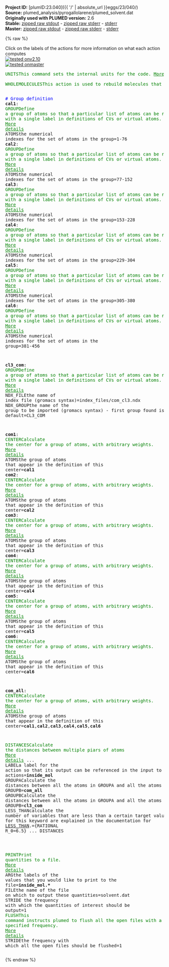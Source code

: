 **Project ID:** [plumID:23.040]({{ '/' | absolute_url }}eggs/23/040/)  
**Source:** plumed_analysis/pyrogallolarene/plumed_solvent.dat  
**Originally used with PLUMED version:** 2.6  
**Stable:** [zipped raw stdout](plumed_solvent.dat.plumed.stdout.txt.zip) - [zipped raw stderr](plumed_solvent.dat.plumed.stderr.txt.zip) - [stderr](plumed_solvent.dat.plumed.stderr)  
**Master:** [zipped raw stdout](plumed_solvent.dat.plumed_master.stdout.txt.zip) - [zipped raw stderr](plumed_solvent.dat.plumed_master.stderr.txt.zip) - [stderr](plumed_solvent.dat.plumed_master.stderr)  

{% raw %}
<div class="plumedpreheader">
<div class="headerInfo" id="value_details_data/plumed_analysis/pyrogallolarene/plumed_solvent.dat"> Click on the labels of the actions for more information on what each action computes </div>
<div class="containerBadge">
<div class="headerBadge"><a href="plumed_solvent.dat.plumed.stderr"><img src="https://img.shields.io/badge/v2.10-passing-green.svg" alt="tested onv2.10" /></a></div>
<div class="headerBadge"><a href="plumed_solvent.dat.plumed_master.stderr"><img src="https://img.shields.io/badge/master-passing-green.svg" alt="tested onmaster" /></a></div>
</div>
</div>
<pre class="plumedlisting">
<span class="plumedtooltip" style="color:green">UNITS<span class="right">This command sets the internal units for the code. <a href="https://www.plumed.org/doc-master/user-doc/html/UNITS" style="color:green">More details</a><i></i></span></span> <span class="plumedtooltip">LENGTH<span class="right">the units of lengths<i></i></span></span>=A <span class="plumedtooltip">TIME<span class="right">the units of time<i></i></span></span>=1  <span style="color:blue" class="comment">#Amstroeng, hartree, fs</span>
<br/><span style="display:none;" id="data/plumed_analysis/pyrogallolarene/plumed_solvent.dat">The UNITS action with label <b></b> calculates something</span><span class="plumedtooltip" style="color:green">WHOLEMOLECULES<span class="right">This action is used to rebuild molecules that can become split by the periodic boundary conditions. <a href="https://www.plumed.org/doc-master/user-doc/html/WHOLEMOLECULES" style="color:green">More details</a><i></i></span></span> <span class="plumedtooltip">ENTITY0<span class="right">the atoms that make up a molecule that you wish to align<i></i></span></span>=1-76 <span class="plumedtooltip">ENTITY1<span class="right">the atoms that make up a molecule that you wish to align<i></i></span></span>=77-152 <span class="plumedtooltip">ENTITY2<span class="right">the atoms that make up a molecule that you wish to align<i></i></span></span>=153-228 <span class="plumedtooltip">ENTITY3<span class="right">the atoms that make up a molecule that you wish to align<i></i></span></span>=229-304 <span class="plumedtooltip">ENTITY4<span class="right">the atoms that make up a molecule that you wish to align<i></i></span></span>=305-380 <span class="plumedtooltip">ENTITY5<span class="right">the atoms that make up a molecule that you wish to align<i></i></span></span>=381-456 

<span style="color:blue" class="comment"># Group definition</span>
<b name="data/plumed_analysis/pyrogallolarene/plumed_solvent.datcal1" onclick='showPath("data/plumed_analysis/pyrogallolarene/plumed_solvent.dat","data/plumed_analysis/pyrogallolarene/plumed_solvent.datcal1","data/plumed_analysis/pyrogallolarene/plumed_solvent.datcal1","brown")'>cal1</b>: <span class="plumedtooltip" style="color:green">GROUP<span class="right">Define a group of atoms so that a particular list of atoms can be referenced with a single label in definitions of CVs or virtual atoms. <a href="https://www.plumed.org/doc-master/user-doc/html/GROUP" style="color:green">More details</a><i></i></span></span> <span class="plumedtooltip">ATOMS<span class="right">the numerical indexes for the set of atoms in the group<i></i></span></span>=1-76
<span style="display:none;" id="data/plumed_analysis/pyrogallolarene/plumed_solvent.datcal1">The GROUP action with label <b>cal1</b> calculates something</span><b name="data/plumed_analysis/pyrogallolarene/plumed_solvent.datcal2" onclick='showPath("data/plumed_analysis/pyrogallolarene/plumed_solvent.dat","data/plumed_analysis/pyrogallolarene/plumed_solvent.datcal2","data/plumed_analysis/pyrogallolarene/plumed_solvent.datcal2","brown")'>cal2</b>: <span class="plumedtooltip" style="color:green">GROUP<span class="right">Define a group of atoms so that a particular list of atoms can be referenced with a single label in definitions of CVs or virtual atoms. <a href="https://www.plumed.org/doc-master/user-doc/html/GROUP" style="color:green">More details</a><i></i></span></span> <span class="plumedtooltip">ATOMS<span class="right">the numerical indexes for the set of atoms in the group<i></i></span></span>=77-152
<span style="display:none;" id="data/plumed_analysis/pyrogallolarene/plumed_solvent.datcal2">The GROUP action with label <b>cal2</b> calculates something</span><b name="data/plumed_analysis/pyrogallolarene/plumed_solvent.datcal3" onclick='showPath("data/plumed_analysis/pyrogallolarene/plumed_solvent.dat","data/plumed_analysis/pyrogallolarene/plumed_solvent.datcal3","data/plumed_analysis/pyrogallolarene/plumed_solvent.datcal3","brown")'>cal3</b>: <span class="plumedtooltip" style="color:green">GROUP<span class="right">Define a group of atoms so that a particular list of atoms can be referenced with a single label in definitions of CVs or virtual atoms. <a href="https://www.plumed.org/doc-master/user-doc/html/GROUP" style="color:green">More details</a><i></i></span></span> <span class="plumedtooltip">ATOMS<span class="right">the numerical indexes for the set of atoms in the group<i></i></span></span>=153-228
<span style="display:none;" id="data/plumed_analysis/pyrogallolarene/plumed_solvent.datcal3">The GROUP action with label <b>cal3</b> calculates something</span><b name="data/plumed_analysis/pyrogallolarene/plumed_solvent.datcal4" onclick='showPath("data/plumed_analysis/pyrogallolarene/plumed_solvent.dat","data/plumed_analysis/pyrogallolarene/plumed_solvent.datcal4","data/plumed_analysis/pyrogallolarene/plumed_solvent.datcal4","brown")'>cal4</b>: <span class="plumedtooltip" style="color:green">GROUP<span class="right">Define a group of atoms so that a particular list of atoms can be referenced with a single label in definitions of CVs or virtual atoms. <a href="https://www.plumed.org/doc-master/user-doc/html/GROUP" style="color:green">More details</a><i></i></span></span> <span class="plumedtooltip">ATOMS<span class="right">the numerical indexes for the set of atoms in the group<i></i></span></span>=229-304
<span style="display:none;" id="data/plumed_analysis/pyrogallolarene/plumed_solvent.datcal4">The GROUP action with label <b>cal4</b> calculates something</span><b name="data/plumed_analysis/pyrogallolarene/plumed_solvent.datcal5" onclick='showPath("data/plumed_analysis/pyrogallolarene/plumed_solvent.dat","data/plumed_analysis/pyrogallolarene/plumed_solvent.datcal5","data/plumed_analysis/pyrogallolarene/plumed_solvent.datcal5","brown")'>cal5</b>: <span class="plumedtooltip" style="color:green">GROUP<span class="right">Define a group of atoms so that a particular list of atoms can be referenced with a single label in definitions of CVs or virtual atoms. <a href="https://www.plumed.org/doc-master/user-doc/html/GROUP" style="color:green">More details</a><i></i></span></span> <span class="plumedtooltip">ATOMS<span class="right">the numerical indexes for the set of atoms in the group<i></i></span></span>=305-380
<span style="display:none;" id="data/plumed_analysis/pyrogallolarene/plumed_solvent.datcal5">The GROUP action with label <b>cal5</b> calculates something</span><b name="data/plumed_analysis/pyrogallolarene/plumed_solvent.datcal6" onclick='showPath("data/plumed_analysis/pyrogallolarene/plumed_solvent.dat","data/plumed_analysis/pyrogallolarene/plumed_solvent.datcal6","data/plumed_analysis/pyrogallolarene/plumed_solvent.datcal6","brown")'>cal6</b>: <span class="plumedtooltip" style="color:green">GROUP<span class="right">Define a group of atoms so that a particular list of atoms can be referenced with a single label in definitions of CVs or virtual atoms. <a href="https://www.plumed.org/doc-master/user-doc/html/GROUP" style="color:green">More details</a><i></i></span></span> <span class="plumedtooltip">ATOMS<span class="right">the numerical indexes for the set of atoms in the group<i></i></span></span>=381-456

<span style="display:none;" id="data/plumed_analysis/pyrogallolarene/plumed_solvent.datcal6">The GROUP action with label <b>cal6</b> calculates something</span><b name="data/plumed_analysis/pyrogallolarene/plumed_solvent.datcl3_com" onclick='showPath("data/plumed_analysis/pyrogallolarene/plumed_solvent.dat","data/plumed_analysis/pyrogallolarene/plumed_solvent.datcl3_com","data/plumed_analysis/pyrogallolarene/plumed_solvent.datcl3_com","brown")'>cl3_com</b>: <span class="plumedtooltip" style="color:green">GROUP<span class="right">Define a group of atoms so that a particular list of atoms can be referenced with a single label in definitions of CVs or virtual atoms. <a href="https://www.plumed.org/doc-master/user-doc/html/GROUP" style="color:green">More details</a><i></i></span></span> <span class="plumedtooltip">NDX_FILE<span class="right">the name of index file (gromacs syntax)<i></i></span></span>=index_files/com_cl3.ndx <span class="plumedtooltip">NDX_GROUP<span class="right">the name of the group to be imported (gromacs syntax) - first group found is used by default<i></i></span></span>=CL3_COM

<span style="display:none;" id="data/plumed_analysis/pyrogallolarene/plumed_solvent.datcl3_com">The GROUP action with label <b>cl3_com</b> calculates something</span><b name="data/plumed_analysis/pyrogallolarene/plumed_solvent.datcom1" onclick='showPath("data/plumed_analysis/pyrogallolarene/plumed_solvent.dat","data/plumed_analysis/pyrogallolarene/plumed_solvent.datcom1","data/plumed_analysis/pyrogallolarene/plumed_solvent.datcom1","brown")'>com1</b>: <span class="plumedtooltip" style="color:green">CENTER<span class="right">Calculate the center for a group of atoms, with arbitrary weights. <a href="https://www.plumed.org/doc-master/user-doc/html/CENTER" style="color:green">More details</a><i></i></span></span> <span class="plumedtooltip">ATOMS<span class="right">the group of atoms that appear in the definition of this center<i></i></span></span>=<b name="data/plumed_analysis/pyrogallolarene/plumed_solvent.datcal1">cal1</b>
<span style="display:none;" id="data/plumed_analysis/pyrogallolarene/plumed_solvent.datcom1">The CENTER action with label <b>com1</b> calculates the following quantities:<table  align="center" frame="void" width="95%" cellpadding="5%"><tr><td width="5%"><b> Quantity </b>  </td><td><b> Description </b> </td></tr><tr><td width="5%">com1.value</td><td>the position of the center of mass</td></tr></table></span><b name="data/plumed_analysis/pyrogallolarene/plumed_solvent.datcom2" onclick='showPath("data/plumed_analysis/pyrogallolarene/plumed_solvent.dat","data/plumed_analysis/pyrogallolarene/plumed_solvent.datcom2","data/plumed_analysis/pyrogallolarene/plumed_solvent.datcom2","brown")'>com2</b>: <span class="plumedtooltip" style="color:green">CENTER<span class="right">Calculate the center for a group of atoms, with arbitrary weights. <a href="https://www.plumed.org/doc-master/user-doc/html/CENTER" style="color:green">More details</a><i></i></span></span> <span class="plumedtooltip">ATOMS<span class="right">the group of atoms that appear in the definition of this center<i></i></span></span>=<b name="data/plumed_analysis/pyrogallolarene/plumed_solvent.datcal2">cal2</b>
<span style="display:none;" id="data/plumed_analysis/pyrogallolarene/plumed_solvent.datcom2">The CENTER action with label <b>com2</b> calculates the following quantities:<table  align="center" frame="void" width="95%" cellpadding="5%"><tr><td width="5%"><b> Quantity </b>  </td><td><b> Description </b> </td></tr><tr><td width="5%">com2.value</td><td>the position of the center of mass</td></tr></table></span><b name="data/plumed_analysis/pyrogallolarene/plumed_solvent.datcom3" onclick='showPath("data/plumed_analysis/pyrogallolarene/plumed_solvent.dat","data/plumed_analysis/pyrogallolarene/plumed_solvent.datcom3","data/plumed_analysis/pyrogallolarene/plumed_solvent.datcom3","brown")'>com3</b>: <span class="plumedtooltip" style="color:green">CENTER<span class="right">Calculate the center for a group of atoms, with arbitrary weights. <a href="https://www.plumed.org/doc-master/user-doc/html/CENTER" style="color:green">More details</a><i></i></span></span> <span class="plumedtooltip">ATOMS<span class="right">the group of atoms that appear in the definition of this center<i></i></span></span>=<b name="data/plumed_analysis/pyrogallolarene/plumed_solvent.datcal3">cal3</b>
<span style="display:none;" id="data/plumed_analysis/pyrogallolarene/plumed_solvent.datcom3">The CENTER action with label <b>com3</b> calculates the following quantities:<table  align="center" frame="void" width="95%" cellpadding="5%"><tr><td width="5%"><b> Quantity </b>  </td><td><b> Description </b> </td></tr><tr><td width="5%">com3.value</td><td>the position of the center of mass</td></tr></table></span><b name="data/plumed_analysis/pyrogallolarene/plumed_solvent.datcom4" onclick='showPath("data/plumed_analysis/pyrogallolarene/plumed_solvent.dat","data/plumed_analysis/pyrogallolarene/plumed_solvent.datcom4","data/plumed_analysis/pyrogallolarene/plumed_solvent.datcom4","brown")'>com4</b>: <span class="plumedtooltip" style="color:green">CENTER<span class="right">Calculate the center for a group of atoms, with arbitrary weights. <a href="https://www.plumed.org/doc-master/user-doc/html/CENTER" style="color:green">More details</a><i></i></span></span> <span class="plumedtooltip">ATOMS<span class="right">the group of atoms that appear in the definition of this center<i></i></span></span>=<b name="data/plumed_analysis/pyrogallolarene/plumed_solvent.datcal4">cal4</b>
<span style="display:none;" id="data/plumed_analysis/pyrogallolarene/plumed_solvent.datcom4">The CENTER action with label <b>com4</b> calculates the following quantities:<table  align="center" frame="void" width="95%" cellpadding="5%"><tr><td width="5%"><b> Quantity </b>  </td><td><b> Description </b> </td></tr><tr><td width="5%">com4.value</td><td>the position of the center of mass</td></tr></table></span><b name="data/plumed_analysis/pyrogallolarene/plumed_solvent.datcom5" onclick='showPath("data/plumed_analysis/pyrogallolarene/plumed_solvent.dat","data/plumed_analysis/pyrogallolarene/plumed_solvent.datcom5","data/plumed_analysis/pyrogallolarene/plumed_solvent.datcom5","brown")'>com5</b>: <span class="plumedtooltip" style="color:green">CENTER<span class="right">Calculate the center for a group of atoms, with arbitrary weights. <a href="https://www.plumed.org/doc-master/user-doc/html/CENTER" style="color:green">More details</a><i></i></span></span> <span class="plumedtooltip">ATOMS<span class="right">the group of atoms that appear in the definition of this center<i></i></span></span>=<b name="data/plumed_analysis/pyrogallolarene/plumed_solvent.datcal5">cal5</b>
<span style="display:none;" id="data/plumed_analysis/pyrogallolarene/plumed_solvent.datcom5">The CENTER action with label <b>com5</b> calculates the following quantities:<table  align="center" frame="void" width="95%" cellpadding="5%"><tr><td width="5%"><b> Quantity </b>  </td><td><b> Description </b> </td></tr><tr><td width="5%">com5.value</td><td>the position of the center of mass</td></tr></table></span><b name="data/plumed_analysis/pyrogallolarene/plumed_solvent.datcom6" onclick='showPath("data/plumed_analysis/pyrogallolarene/plumed_solvent.dat","data/plumed_analysis/pyrogallolarene/plumed_solvent.datcom6","data/plumed_analysis/pyrogallolarene/plumed_solvent.datcom6","brown")'>com6</b>: <span class="plumedtooltip" style="color:green">CENTER<span class="right">Calculate the center for a group of atoms, with arbitrary weights. <a href="https://www.plumed.org/doc-master/user-doc/html/CENTER" style="color:green">More details</a><i></i></span></span> <span class="plumedtooltip">ATOMS<span class="right">the group of atoms that appear in the definition of this center<i></i></span></span>=<b name="data/plumed_analysis/pyrogallolarene/plumed_solvent.datcal6">cal6</b>

<span style="display:none;" id="data/plumed_analysis/pyrogallolarene/plumed_solvent.datcom6">The CENTER action with label <b>com6</b> calculates the following quantities:<table  align="center" frame="void" width="95%" cellpadding="5%"><tr><td width="5%"><b> Quantity </b>  </td><td><b> Description </b> </td></tr><tr><td width="5%">com6.value</td><td>the position of the center of mass</td></tr></table></span><b name="data/plumed_analysis/pyrogallolarene/plumed_solvent.datcom_all" onclick='showPath("data/plumed_analysis/pyrogallolarene/plumed_solvent.dat","data/plumed_analysis/pyrogallolarene/plumed_solvent.datcom_all","data/plumed_analysis/pyrogallolarene/plumed_solvent.datcom_all","brown")'>com_all</b>: <span class="plumedtooltip" style="color:green">CENTER<span class="right">Calculate the center for a group of atoms, with arbitrary weights. <a href="https://www.plumed.org/doc-master/user-doc/html/CENTER" style="color:green">More details</a><i></i></span></span> <span class="plumedtooltip">ATOMS<span class="right">the group of atoms that appear in the definition of this center<i></i></span></span>=<b name="data/plumed_analysis/pyrogallolarene/plumed_solvent.datcal1">cal1</b>,<b name="data/plumed_analysis/pyrogallolarene/plumed_solvent.datcal2">cal2</b>,<b name="data/plumed_analysis/pyrogallolarene/plumed_solvent.datcal3">cal3</b>,<b name="data/plumed_analysis/pyrogallolarene/plumed_solvent.datcal4">cal4</b>,<b name="data/plumed_analysis/pyrogallolarene/plumed_solvent.datcal5">cal5</b>,<b name="data/plumed_analysis/pyrogallolarene/plumed_solvent.datcal6">cal6</b>

<span style="display:none;" id="data/plumed_analysis/pyrogallolarene/plumed_solvent.datcom_all">The CENTER action with label <b>com_all</b> calculates the following quantities:<table  align="center" frame="void" width="95%" cellpadding="5%"><tr><td width="5%"><b> Quantity </b>  </td><td><b> Description </b> </td></tr><tr><td width="5%">com_all.value</td><td>the position of the center of mass</td></tr></table></span><span class="plumedtooltip" style="color:green">DISTANCES<span class="right">Calculate the distances between multiple piars of atoms <a href="https://www.plumed.org/doc-master/user-doc/html/DISTANCES" style="color:green">More details</a><i></i></span></span> ...
  <span class="plumedtooltip">LABEL<span class="right">a label for the action so that its output can be referenced in the input to other actions<i></i></span></span>=<b name="data/plumed_analysis/pyrogallolarene/plumed_solvent.datinside_mol" onclick='showPath("data/plumed_analysis/pyrogallolarene/plumed_solvent.dat","data/plumed_analysis/pyrogallolarene/plumed_solvent.datinside_mol","data/plumed_analysis/pyrogallolarene/plumed_solvent.datinside_mol","brown")'>inside_mol</b>
  <span class="plumedtooltip">GROUPA<span class="right">Calculate the distances between all the atoms in GROUPA and all the atoms in GROUPB<i></i></span></span>=<b name="data/plumed_analysis/pyrogallolarene/plumed_solvent.datcom_all">com_all</b> 
  <span class="plumedtooltip">GROUPB<span class="right">Calculate the distances between all the atoms in GROUPA and all the atoms in GROUPB<i></i></span></span>=<b name="data/plumed_analysis/pyrogallolarene/plumed_solvent.datcl3_com">cl3_com</b>
  <span class="plumedtooltip">LESS_THAN<span class="right">calculate the number of variables that are less than a certain target value. Options for this keyword are explained in the documentation for <a href="https://www.plumed.org/doc-master/user-doc/html/LESS_THAN">LESS_THAN</a>.<i></i></span></span>={RATIONAL R_0=6.5} 
... DISTANCES

<br/><span style="display:none;" id="data/plumed_analysis/pyrogallolarene/plumed_solvent.datinside_mol">The DISTANCES action with label <b>inside_mol</b> calculates the following quantities:<table  align="center" frame="void" width="95%" cellpadding="5%"><tr><td width="5%"><b> Quantity </b>  </td><td><b> Description </b> </td></tr><tr><td width="5%">inside_mol.lessthan</td><td>the number of colvars that have a value less than a threshold</td></tr><tr><td width="5%">inside_mol.value</td><td>the DISTANCES between the each pair of atoms that were specified</td></tr></table></span><span class="plumedtooltip" style="color:green">PRINT<span class="right">Print quantities to a file. <a href="https://www.plumed.org/doc-master/user-doc/html/PRINT" style="color:green">More details</a><i></i></span></span> <span class="plumedtooltip">ARG<span class="right">the labels of the values that you would like to print to the file<i></i></span></span>=<b name="data/plumed_analysis/pyrogallolarene/plumed_solvent.datinside_mol">inside_mol.*</b> <span class="plumedtooltip">FILE<span class="right">the name of the file on which to output these quantities<i></i></span></span>=solvent.dat <span class="plumedtooltip">STRIDE<span class="right"> the frequency with which the quantities of interest should be output<i></i></span></span>=1
<span class="plumedtooltip" style="color:green">FLUSH<span class="right">This command instructs plumed to flush all the open files with a user specified frequency. <a href="https://www.plumed.org/doc-master/user-doc/html/FLUSH" style="color:green">More details</a><i></i></span></span> <span class="plumedtooltip">STRIDE<span class="right">the frequency with which all the open files should be flushed<i></i></span></span>=1
</pre>
{% endraw %}
